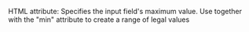 HTML attribute: Specifies the input field's maximum value. Use together with the "min" attribute to create a range of legal values